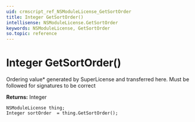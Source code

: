 ```yaml
---
uid: crmscript_ref_NSModuleLicense_GetSortOrder
title: Integer GetSortOrder()
intellisense: NSModuleLicense.GetSortOrder
keywords: NSModuleLicense, GetSortOrder
so.topic: reference
---
```


# Integer GetSortOrder()

Ordering value* generated by SuperLicense and transferred here. Must be followed for signatures to be correct

**Returns:** Integer

```crmscript
NSModuleLicense thing;
Integer sortOrder  = thing.GetSortOrder();
```

